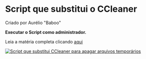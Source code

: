 # Script que substitui o CCleaner
Criado por Aurélio "Baboo"

**Executar o Script como administrador.**

Leia a matéria completa clicando [aqui](https://www.baboo.com.br/windows-10/conteudo-essencial-windows/script-que-substitui-o-ccleaner/%3famp)


[![Script que substitui CCleaner para apagar arquivos temporários](https://i.imgur.com/On6I5gm.png)](https://www.youtube.com/watch?v=ybh0sXgzmXQ)
